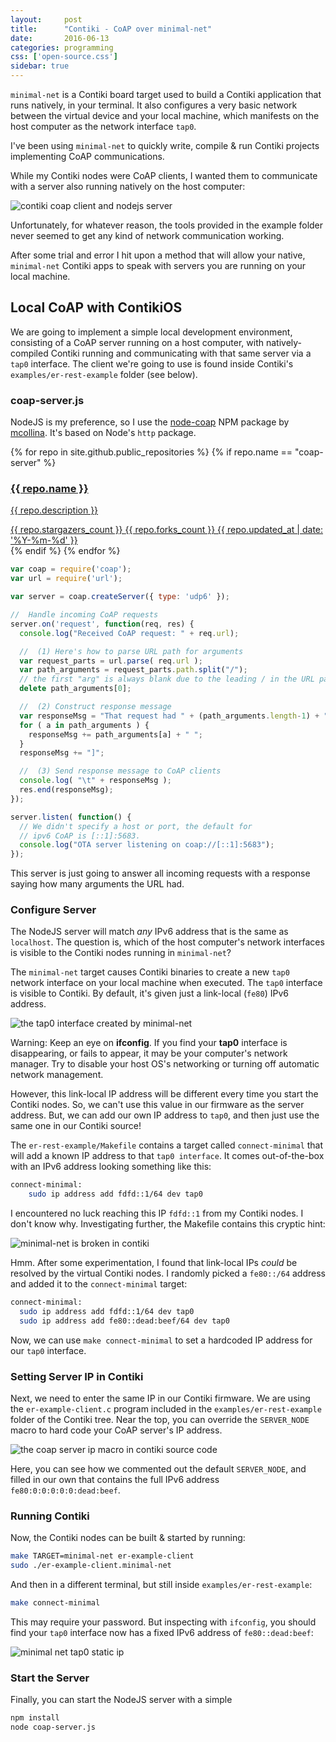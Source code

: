 ```yaml
---
layout:     post
title:      "Contiki - CoAP over minimal-net"
date:       2016-06-13
categories: programming
css: ['open-source.css']
sidebar: true
---
```


`minimal-net` is a Contiki board target used to build a Contiki application that runs natively, in your terminal.  It also configures a very basic network between the virtual device and your local machine, which manifests on the host computer as the network interface `tap0`.

I've been using `minimal-net` to quickly write, compile & run Contiki projects implementing CoAP communications.

While my Contiki nodes were CoAP clients, I wanted them to communicate with a server also running natively on the host computer:

![contiki coap client and nodejs server]({{site.url}}/assets/images/contiki-minimal-net-coap.png)

Unfortunately, for whatever reason, the tools provided in the example folder never seemed to get any kind of network communication working.

After some trial and error I hit upon a method that will allow your native, `minimal-net` Contiki apps to speak with servers you are running on your local machine.


## Local CoAP with ContikiOS
We are going to implement a simple local development environment, consisting of a CoAP server running on a host computer, with natively-compiled Contiki running and communicating with that same server via a `tap0` interface.  The client we're going to use is found inside Contiki's `examples/er-rest-example` folder (see below).

### coap-server.js

NodeJS is my preference, so I use the [node-coap](https://github.com/mcollina/node-coap) NPM package by [mcollina](https://github.com/mcollina).  It's based on Node's `http` package.


<div class="repo-list row">
  {% for repo in site.github.public_repositories  %}
    {% if repo.name == "coap-server" %}
      <a href="{{ repo.html_url }}" target="_blank">
        <div class="col-md-6 card text-center">
          <div class="thumbnail">
              <div class="card-image geopattern" data-pattern-id="{{ repo.name }}">
                  <div class="card-image-cell">
                      <h3 class="card-title">
                          {{ repo.name }}
                      </h3>
                  </div>
              </div>
              <div class="caption">
                  <div class="card-description">
                      <p class="card-text">{{ repo.description }}</p>
                  </div>
                  <div class="card-text">
                      <span data-toggle="tooltip" class="meta-info" title="{{ repo.stargazers_count }} stars">
                          <span class="octicon octicon-star"></span> {{ repo.stargazers_count }}
                      </span>
                      <span data-toggle="tooltip" class="meta-info" title="{{ repo.forks_count }} forks">
                          <span class="octicon octicon-git-branch"></span> {{ repo.forks_count }}
                      </span>
                      <span data-toggle="tooltip" class="meta-info" title="Last updated：{{ repo.updated_at }}">
                          <span class="octicon octicon-clock"></span>
                          <time datetime="{{ repo.updated_at }}" title="{{ repo.updated_at }}">{{ repo.updated_at | date: '%Y-%m-%d' }}</time>
                      </span>
                  </div>
              </div>
          </div>
        </div>
      </a>
    {% endif %}
  {% endfor %}
</div>


```js
var coap = require('coap');
var url = require('url');

var server = coap.createServer({ type: 'udp6' });

//  Handle incoming CoAP requests
server.on('request', function(req, res) {
  console.log("Received CoAP request: " + req.url);

  //  (1) Here's how to parse URL path for arguments
  var request_parts = url.parse( req.url );
  var path_arguments = request_parts.path.split("/");
  // the first "arg" is always blank due to the leading / in the URL path
  delete path_arguments[0];

  //  (2) Construct response message
  var responseMsg = "That request had " + (path_arguments.length-1) + " arguments. [ ";
  for ( a in path_arguments ) {
    responseMsg += path_arguments[a] + " ";
  }
  responseMsg += "]";

  //  (3) Send response message to CoAP clients
  console.log( "\t" + responseMsg );
  res.end(responseMsg);
});

server.listen( function() {
  // We didn't specify a host or port, the default for
  // ipv6 CoAP is [::1]:5683.
  console.log("OTA server listening on coap://[::1]:5683");
});
```

This server is just going to answer all incoming requests with a response saying how many arguments the URL had.

### Configure Server
The NodeJS server will match *any* IPv6 address that is the same as `localhost`.  The question is, which of the host computer's network interfaces is visible to the Contiki nodes running in `minimal-net`?

The `minimal-net` target causes Contiki binaries to create a new `tap0` network interface on your local machine when executed.  The `tap0` interface is visible to Contiki.  By default, it's given just a link-local (`fe80`) IPv6 address.

![the tap0 interface created by minimal-net]({{site.url}}/assets/images/minimal-net-tap0.png)

<div class="alert alert-danger">
  Warning:  Keep an eye on <b>ifconfig</b>.  If you find your <b>tap0</b> interface is disappearing, or fails to appear, it may be your computer's network manager.  Try to disable your host OS's networking or turning off automatic network management.
</div>

However, this link-local IP address will be different every time you start the Contiki nodes.  So, we can't use this value in our firmware as the server address.  But, we can add our own IP address to `tap0`, and then just use the same one in our Contiki source!

The `er-rest-example/Makefile` contains a target called `connect-minimal` that will add a known IP address to that `tap0 interface`.  It comes out-of-the-box with an IPv6 address looking something like this:

```bash
connect-minimal:
	sudo ip address add fdfd::1/64 dev tap0
```

I encountered no luck reaching this IP `fdfd::1` from my Contiki nodes.  I don't know why.  Investigating further, the Makefile contains this cryptic hint:

![minimal-net is broken in contiki]({{site.url}}/assets/images/minimal-net-broken.png)

Hmm.  After some experimentation, I found that link-local IPs *could* be resolved by the virtual Contiki nodes.  I randomly picked a `fe80::/64` address and added it to the `connect-minimal` target:

```bash
connect-minimal:
  sudo ip address add fdfd::1/64 dev tap0
  sudo ip address add fe80::dead:beef/64 dev tap0
```

Now, we can use `make connect-minimal` to set a hardcoded IP address for our `tap0` interface.

### Setting Server IP in Contiki
Next, we need to enter the same IP in our Contiki firmware.  We are using the `er-example-client.c` program included in the `examples/er-rest-example` folder of the Contiki tree.  Near the top, you can override the `SERVER_NODE` macro to hard code your CoAP server's IP address.

![the coap server ip macro in contiki source code]({{site.url}}/assets/images/minimal-net-server-ip.png)

Here, you can see how we commented out the default `SERVER_NODE`, and filled in our own that contains the full IPv6 address `fe80:0:0:0:0:0:dead:beef`.

### Running Contiki
Now, the Contiki nodes can be built & started by running:

```bash
make TARGET=minimal-net er-example-client
sudo ./er-example-client.minimal-net
```

And then in a different terminal, but still inside `examples/er-rest-example`:

```bash
make connect-minimal
```

This may require your password.  But inspecting with `ifconfig`, you should find your `tap0` interface now has a fixed IPv6 address of `fe80::dead:beef`:

![minimal net tap0 static ip]({{site.url}}/assets/images/minimal-net-tap0-deadbeef.png)

### Start the Server
Finally, you can start the NodeJS server with a simple

```bash
npm install
node coap-server.js
```
